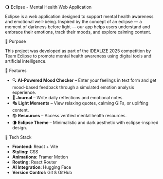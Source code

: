 🌖 Eclipse - Mental Health Web Application

Eclipse is a web application designed to support mental health awareness and emotional well-being. Inspired by the concept of an eclipse — a moment of darkness before light — our app helps users understand and embrace their emotions, track their moods, and explore calming content.



🎯 Purpose

This project was developed as part of the IDEALIZE 2025 competition by Team Eclipse to promote mental health awareness using digital tools and artificial intelligence.



🌈 Features

- 🔍 **AI-Powered Mood Checker** – Enter your feelings in text form and get mood-based feedback through a simulated emotion analysis experience.
- 📓 **Journal** – Write daily reflections and emotional notes.
- 🎭 **Light Moments** – View relaxing quotes, calming GIFs, or uplifting content.
- 📚 **Resources** – Access verified mental health resources.
- 🌘 **Eclipse Theme** – Minimalistic and dark aesthetic with eclipse-inspired design.



 🚀 Tech Stack

- **Frontend:** React + Vite
- **Styling:** CSS
- **Animations:** Framer Motion
- **Routing:** React Router
- **AI Integration:** Hugging Face 
- **Version Control:** Git & GitHub
